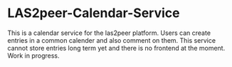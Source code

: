 LAS2peer-Calendar-Service
=======================
This is a calendar service for the las2peer platform. Users can create entries in a common calender and also comment on them.
This service cannot store entries long term yet and there is no frontend at the moment. Work in progress.
